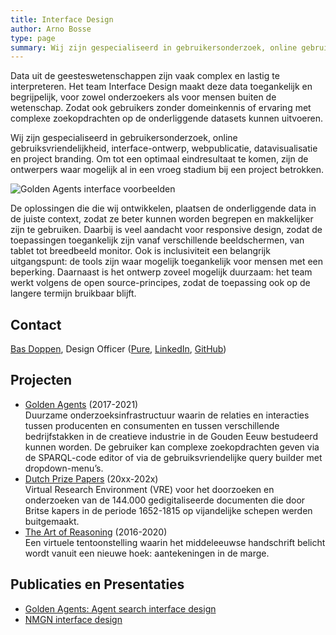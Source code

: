 ```yaml
---
title: Interface Design
author: Arno Bosse
type: page
summary: Wij zijn gespecialiseerd in gebruikersonderzoek, online gebruiksvriendelijkheid, interface-ontwerp, webpublicatie, datavisualisatie en project branding.
---
```

Data uit de geesteswetenschappen zijn vaak complex en lastig te interpreteren. Het team Interface Design maakt deze data toegankelijk en begrijpelijk, voor zowel onderzoekers als voor mensen buiten de wetenschap. Zodat ook gebruikers zonder domeinkennis of ervaring met complexe zoekopdrachten op de onderliggende datasets kunnen uitvoeren.

Wij zijn gespecialiseerd in gebruikersonderzoek, online gebruiksvriendelijkheid, interface-ontwerp, webpublicatie, datavisualisatie en project branding. Om tot een optimaal eindresultaat te komen, zijn de ontwerpers waar mogelijk al in een vroeg stadium bij een project betrokken.

![Golden Agents interface voorbeelden](images/interface-examples.jpg)

De oplossingen die die wij ontwikkelen, plaatsen de onderliggende data in de juiste context, zodat ze beter kunnen worden begrepen en makkelijker zijn te gebruiken. Daarbij is veel aandacht voor responsive design, zodat de toepassingen toegankelijk zijn vanaf verschillende beeldschermen, van tablet tot breedbeeld monitor. Ook is inclusiviteit een belangrijk uitgangspunt: de tools zijn waar mogelijk toegankelijk voor mensen met een beperking. Daarnaast is het ontwerp zoveel mogelijk duurzaam: het team werkt volgens de open source-principes, zodat de toepassing ook op de langere termijn bruikbaar blijft.

<!--
welke specifieke problemen komen we tegen
-->

## Contact

[Bas Doppen](mailto:bas.doppen@di.huc.knaw.nl), Design Officer ([Pure](https://pure.knaw.nl/portal/en/persons/bas-doppen/publications/), [LinkedIn](https://nl.linkedin.com/in/bas-doppen-b50a1931), [GitHub](https://github.com/Doppen))

## Projecten

- [Golden Agents](https://www.goldenagents.org/) (2017-2021)<br>
Duurzame onderzoeksinfrastructuur waarin de relaties en interacties tussen producenten en consumenten en tussen verschillende bedrijfstakken in de creatieve industrie in de Gouden Eeuw bestudeerd kunnen worden. De gebruiker kan complexe zoekopdrachten geven via de SPARQL-code editor of via de gebruiksvriendelijke query builder met dropdown-menu’s.
- [Dutch Prize Papers](https://prizepapers.huygens.knaw.nl/) (20xx-202x)<br>
Virtual Research Environment (VRE) voor het doorzoeken en onderzoeken van de 144.000 gedigitaliseerde documenten die door Britse kapers in de periode 1652-1815 op vijandelijke schepen werden buitgemaakt.
- [The Art of Reasoning](https://art-of-reasoning.huygens.knaw.nl/)  (2016-2020)<br>
Een virtuele tentoonstelling waarin het middeleeuwse handschrift belicht wordt vanuit een nieuwe hoek: aantekeningen in de marge.
## Publicaties en Presentaties

- [Golden Agents: Agent search interface design](https://projects.invisionapp.com/prototype/multiple-agent-tool2-ck7dc5wh900aqwo01zjb7edr9/play/4433d34a)
- [NMGN interface design](https://projects.invisionapp.com/prototype/NMGN-2-cjyu0d03c00s1po01q1quqyl0/play/7f402abc)
